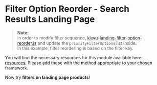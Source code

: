 # Filter Option Reorder - Search Results Landing Page

>**Note:**  
>In order to modify filter sequence, [klevu-landing-filter-option-reorder.js](/modules/filter-option-reorder/landing/resources/assets/js/klevu-landing-filter-option-reorder.js) and update the `priorityFilterOptions` list inside.  
>In this example, filter reordering is based on the filter key.

You will find the necessary resources for this module available here:
[resources](/modules/filter-option-reorder/resources). Please add these with the
method appropriate to your chosen framework. 

Now try **filters on landing page products**!
